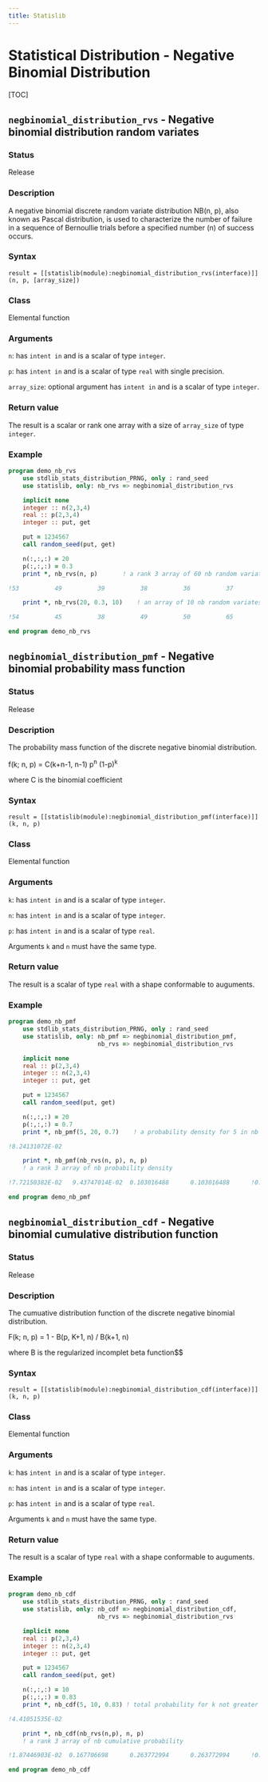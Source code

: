 ```yaml
---
title: Statislib
---
```


# Statistical Distribution - Negative Binomial Distribution

[TOC]

## `negbinomial_distribution_rvs` - Negative binomial distribution random variates

### Status

Release

### Description

A negative binomial discrete random variate distribution NB(n, p), also known as Pascal distribution, is used to characterize the number of failure in a sequence of Bernoullie trials before a specified number (n) of success occurs.

### Syntax

`result = [[statislib(module):negbinomial_distribution_rvs(interface)]](n, p, [array_size])`

### Class

Elemental function

### Arguments

`n`: has `intent in` and is a scalar of type `integer`.

`p`: has `intent in` and is a scalar of type `real` with single precision.

`array_size`: optional argument has `intent in` and is a scalar of type `integer`.

### Return value

The result is a scalar or rank one array with a size of `array_size` of type `integer`.

### Example

```fortran
program demo_nb_rvs
    use stdlib_stats_distribution_PRNG, only : rand_seed
    use statislib, only: nb_rvs => negbinomial_distribution_rvs

    implicit none
    integer :: n(2,3,4)
    real :: p(2,3,4)
    integer :: put, get

    put = 1234567
    call random_seed(put, get)

    n(:,:,:) = 20
    p(:,:,:) = 0.3
    print *, nb_rvs(n, p)       ! a rank 3 array of 60 nb random variate

!53          49          39          38          36          37          !43          55          34          37          62          52          !63          51          37          31          37          55          !38          33          60          33          53          39

    print *, nb_rvs(20, 0.3, 10)    ! an array of 10 nb random variates

!54          45          38          49          50          65          !30          50          38          32

end program demo_nb_rvs
```

## `negbinomial_distribution_pmf` - Negative binomial probability mass function

### Status

Release

### Description

The probability mass function of the discrete negative binomial distribution.

f(k; n, p) = C(k+n-1, n-1) p<sup>n</sup> (1-p)<sup>k</sup>

where C is the binomial coefficient

### Syntax

`result = [[statislib(module):negbinomial_distribution_pmf(interface)]](k, n, p)`

### Class

Elemental function

### Arguments

`k`: has `intent in` and is a scalar of type `integer`.

`n`: has `intent in` and is a scalar of type `integer`.

`p`: has `intent in` and is a scalar of type `real`.

Arguments `k` and `n` must have the same type.

### Return value

The result is a scalar of type `real` with a shape conformable to auguments.

### Example

```fortran
program demo_nb_pmf
    use stdlib_stats_distribution_PRNG, only : rand_seed
    use statislib, only: nb_pmf => negbinomial_distribution_pmf,         &
                         nb_rvs => negbinomial_distribution_rvs

    implicit none
    real :: p(2,3,4)
    integer :: n(2,3,4)
    integer :: put, get

    put = 1234567
    call random_seed(put, get)

    n(:,:,:) = 20
    p(:,:,:) = 0.7
    print *, nb_pmf(5, 20, 0.7)    ! a probability density for 5 in nb

!8.24131072E-02

    print *, nb_pmf(nb_rvs(n, p), n, p)
    ! a rank 3 array of nb probability density

!7.72150382E-02   9.43747014E-02  0.103016488      0.103016488      !0.103016488      0.114789672       7.72150382E-02   5.98418787E-02   !8.24131072E-02  0.103016488       2.12494712E-02   9.43747014E-02   !3.12492102E-02  0.116224766      0.103016488      0.103016488      !0.103016488       5.98418787E-02  0.114789672       8.24131072E-02   !5.98418787E-02   8.24131072E-02   4.41910028E-02   8.24131072E-02

end program demo_nb_pmf
```

## `negbinomial_distribution_cdf` - Negative binomial cumulative distribution function

### Status

Release

### Description

The cumuative distribution function of the discrete negative binomial distribution.

F(k; n, p) = 1 - B(p, K+1, n) / B(k+1, n)

where B is the regularized incomplet beta function$$

### Syntax

`result = [[statislib(module):negbinomial_distribution_cdf(interface)]](k, n, p)`

### Class

Elemental function

### Arguments

`k`: has `intent in` and is a scalar of type `integer`.

`n`: has `intent in` and is a scalar of type `integer`.

`p`: has `intent in` and is a scalar of type `real`.

Arguments `k` and `n` must have the same type.

### Return value

The result is a scalar of type `real` with a shape conformable to auguments.

### Example

```fortran
program demo_nb_cdf
    use stdlib_stats_distribution_PRNG, only : rand_seed
    use statislib, only: nb_cdf => negbinomial_distribution_cdf,         &
                         nb_rvs => negbinomial_distribution_rvs

    implicit none
    real :: p(2,3,4)
    integer :: n(2,3,4)
    integer :: put, get

    put = 1234567
    call random_seed(put, get)

    n(:,:,:) = 10
    p(:,:,:) = 0.83
    print *, nb_cdf(5, 10, 0.83) ! total probability for k not greater than 5

!4.41051535E-02

    print *, nb_cdf(nb_rvs(n,p), n, p)
    ! a rank 3 array of nb cumulative probability

!1.87446903E-02  0.167706698      0.263772994      0.263772994      !0.155160442      0.155160442      0.246627286       9.26578715E-02  !0.263772994      0.263772994      0.246627286       4.41051535E-02   !9.26578715E-02  0.246627286      0.263772994      0.155160442      !0.263772994      0.167706698      0.155160442      0.155160442       !9.26578715E-02  0.263772994      0.246627286      0.263772994

end program demo_nb_cdf
```
